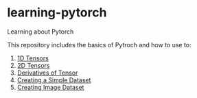 # learning-pytorch
Learning about Pytorch

This repository includes the basics of Pytroch and how to use to:
1. [1D Tensors](./tensors_1d.ipynb)
1. [2D Tensors](./tensors_2d.ipynb)
1. [Derivatives of Tensor](./tensors_derivatives.ipynb) 
1. [Creating a Simple Dataset](./simple_dataset.ipynb)
1. [Creating Image Dataset](./image_dataset.ipynb)


